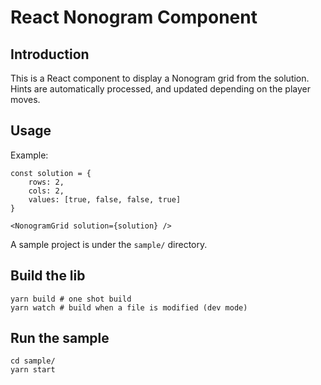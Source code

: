 # React Nonogram Component

## Introduction

This is a React component to display a Nonogram grid from the solution. Hints are automatically processed, and updated depending on the player moves.

## Usage

Example:

```
const solution = {
    rows: 2,
    cols: 2,
    values: [true, false, false, true]
}

<NonogramGrid solution={solution} />
```

A sample project is under the `sample/` directory.

## Build the lib
```
yarn build # one shot build
yarn watch # build when a file is modified (dev mode)
```

## Run the sample
```
cd sample/
yarn start
```
